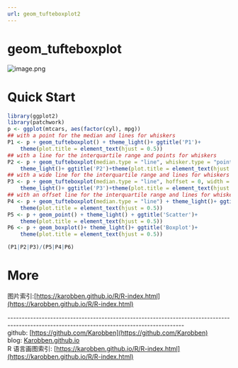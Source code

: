 ```yaml
---
url: geom_tufteboxplot2
---
```


# geom_tufteboxplot

![image.png](https://cdn.nlark.com/yuque/0/2020/png/691897/1580049694258-0ac2012c-264c-4746-89ab-e46865b3964c.png#align=left&display=inline&height=571&name=image.png&originHeight=571&originWidth=700&size=35910&status=done&style=none&width=700)
<a name="CyzgE"></a>
# Quick Start
```r
library(ggplot2)
library(patchwork)
p <- ggplot(mtcars, aes(factor(cyl), mpg))
## with a point for the median and lines for whiskers
P1 <- p + geom_tufteboxplot() + theme_light()+ ggtitle('P1')+
	theme(plot.title = element_text(hjust = 0.5))
## with a line for the interquartile range and points for whiskers
P2 <- p + geom_tufteboxplot(median.type = "line", whisker.type = "point", hoffset = 0)+
	theme_light()+ ggtitle('P2')+theme(plot.title = element_text(hjust = 0.5))
## with a wide line for the interquartile range and lines for whiskers
P3 <- p + geom_tufteboxplot(median.type = "line", hoffset = 0, width = 3) +
	theme_light()+ ggtitle('P3')+theme(plot.title = element_text(hjust = 0.5))
## with an offset line for the interquartile range and lines for whiskers
P4 <- p + geom_tufteboxplot(median.type = "line") + theme_light()+ ggtitle('P4')+
	theme(plot.title = element_text(hjust = 0.5))
P5 <- p + geom_point() + theme_light() + ggtitle('Scatter')+
	theme(plot.title = element_text(hjust = 0.5))
P6 <- p + geom_boxplot()+ theme_light()+ ggtitle('Boxplot')+
	theme(plot.title = element_text(hjust = 0.5))

(P1|P2|P3)/(P5|P4|P6)
```


<a name="FG8Ad"></a>
# More
图片索引:[https://karobben.github.io/R/R-index.html](https://karobben.github.io/R/R-index.html)




--------------------------------------------------------------------------------------------------------------------------------------------<br />github: [https://github.com/Karobben](https://github.com/Karobben)<br />blog: [Karobben.github.io](http://Karobben.github.io)<br />R 语言画图索引: [https://karobben.github.io/R/R-index.html](https://karobben.github.io/R/R-index.html)
